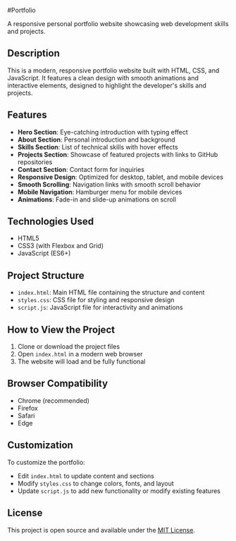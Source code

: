 #Portfolio

A responsive personal portfolio website showcasing web development skills and projects.

## Description

This is a modern, responsive portfolio website built with HTML, CSS, and JavaScript. It features a clean design with smooth animations and interactive elements, designed to highlight the developer's skills and projects.

## Features

- **Hero Section**: Eye-catching introduction with typing effect
- **About Section**: Personal introduction and background
- **Skills Section**: List of technical skills with hover effects
- **Projects Section**: Showcase of featured projects with links to GitHub repositories
- **Contact Section**: Contact form for inquiries
- **Responsive Design**: Optimized for desktop, tablet, and mobile devices
- **Smooth Scrolling**: Navigation links with smooth scroll behavior
- **Mobile Navigation**: Hamburger menu for mobile devices
- **Animations**: Fade-in and slide-up animations on scroll

## Technologies Used

- HTML5
- CSS3 (with Flexbox and Grid)
- JavaScript (ES6+)

## Project Structure

- `index.html`: Main HTML file containing the structure and content
- `styles.css`: CSS file for styling and responsive design
- `script.js`: JavaScript file for interactivity and animations

## How to View the Project

1. Clone or download the project files
2. Open `index.html` in a modern web browser
3. The website will load and be fully functional

## Browser Compatibility

- Chrome (recommended)
- Firefox
- Safari
- Edge

## Customization

To customize the portfolio:
- Edit `index.html` to update content and sections
- Modify `styles.css` to change colors, fonts, and layout
- Update `script.js` to add new functionality or modify existing features

## License

This project is open source and available under the [MIT License](https://opensource.org/licenses/MIT).
